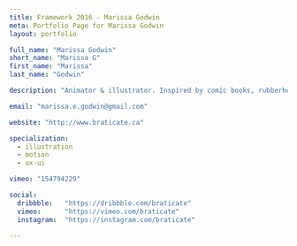 ```yaml
---
title: Framework 2016 - Marissa Godwin
meta: Portfolio Page for Marissa Godwin
layout: portfolio

full_name: "Marissa Godwin"
short_name: "Marissa G"
first_name: "Marissa"
last_name: "Godwin"

description: "Animator & illustrator. Inspired by comic books, rubberhose animation, & Ultraman villains. Fluent in After Effects; decent in Japanese"

email: "marissa.e.godwin@gmail.com"

website: "http://www.braticate.ca"

specialization:
  - illustration
  - motion
  - ux-ui

vimeo: "154794229"

social:
  dribbble:   "https://dribbble.com/braticate"
  vimeo:      "https://vimeo.com/braticate"
  instagram:  "https://instagram.com/braticate"

---
```

